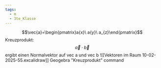 ```yaml
---
tags:
  - m
  - 3te_Klasse
---
```

$$\vec{a}=\begin{pmatrix}a{x}\ a{y}\ a_{z}\end{pmatrix}$$
Kreuzprodukt:
$$\vec{a}\cdot\vec{b}$$
ergibt einen Normalvektor auf vec a und vec b
![[Vektoren im Raum 10-02-2025-55.excalidraw]]
Geogebra "Kreuzprodukt" command